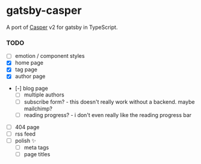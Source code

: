 # gatsby-casper

A port of [Casper](https://github.com/TryGhost/Casper) v2 for gatsby in TypeScript.


### TODO
- [ ] emotion / component styles
- [x] home page
- [x] tag page
- [x] author page
- [-] blog page
  - [ ] multiple authors
  - [ ] subscribe form? - this doesn't really work without a backend. maybe mailchimp?
  - [ ] reading progress? - i don't even really like the reading progress bar
- [ ] 404 page
- [ ] rss feed
- [ ] polish ✨
  - [ ] meta tags
  - [ ] page titles